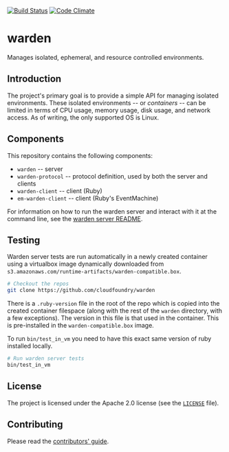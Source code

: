 [![Build Status](https://travis-ci.org/cloudfoundry/warden.png)](https://travis-ci.org/cloudfoundry/warden)
[![Code Climate](https://codeclimate.com/github/cloudfoundry/warden.png)](https://codeclimate.com/github/cloudfoundry/warden)

# warden

Manages isolated, ephemeral, and resource controlled environments.

## Introduction

The project's primary goal is to provide a simple API for managing
isolated environments. These isolated environments -- or _containers_ --
can be limited in terms of CPU usage, memory usage, disk usage, and
network access. As of writing, the only supported OS is Linux.

## Components

This repository contains the following components:

* `warden` -- server
* `warden-protocol` -- protocol definition, used by both the server and clients
* `warden-client` -- client (Ruby)
* `em-warden-client` -- client (Ruby's EventMachine)

For information on how to run the warden server and interact with it
at the command line, see the [warden server README](warden/README.md).

## Testing

Warden server tests are run automatically in a newly created container using
a virtualbox image dynamically downloaded from
`s3.amazonaws.com/runtime-artifacts/warden-compatible.box`.

```bash
# Checkout the repos
git clone https://github.com/cloudfoundry/warden
```

There is a `.ruby-version` file in the root of the repo which is copied into
the created container filespace (along with the rest of the `warden`
directory, with a few exceptions). The version in this file is that used
in the container. This is pre-installed in the `warden-compatible.box` image.

To run `bin/test_in_vm` you need to have this exact same version of ruby
installed locally.

```bash
# Run warden server tests
bin/test_in_vm
```

## License

The project is licensed under the Apache 2.0 license (see the
[`LICENSE`][license] file).

[license]: /LICENSE

## Contributing

Please read the [contributors' guide](https://github.com/cloudfoundry/warden/blob/master/CONTRIBUTING.md).
